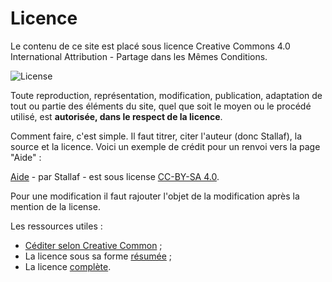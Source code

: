 # Licence

Le contenu de ce site est placé sous licence Creative Commons 4.0 International Attribution - Partage dans les Mêmes Conditions.

![License](https://licensebuttons.net/l/by-sa/3.0/88x31.png)

Toute reproduction, représentation, modification, publication, adaptation de tout ou partie des éléments du site, quel que soit le moyen ou le procédé utilisé, est **autorisée, dans le respect de la licence**.

Comment faire, c'est simple. Il faut titrer, citer l'auteur (donc Stallaf), la source et la licence.
Voici un exemple de crédit pour un renvoi vers la page "Aide" :

[Aide](./aide.md) - par Stallaf - est sous license [CC-BY-SA 4.0](https://i.creativecommons.org/l/by-sa/4.0/88x31.png?forceResize=60,23).

Pour une modification il faut rajouter l'objet de la modification après la mention de la license.

Les ressources utiles :

* [Céditer selon Creative Common](https://wiki.creativecommons.org/wiki/Best_practices_for_attribution) ;
* La licence sous sa forme [résumée](https://creativecommons.org/licenses/by-sa/4.0/) ;
* La licence [complète](https://creativecommons.org/licenses/by-sa/4.0/legalcode.fr).
  
